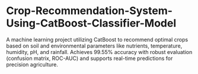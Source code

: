 # Crop-Recommendation-System-Using-CatBoost-Classifier-Model
A machine learning project utilizing CatBoost to recommend optimal crops based on soil and environmental parameters like nutrients, temperature, humidity, pH, and rainfall. Achieves 99.55% accuracy with robust evaluation (confusion matrix, ROC-AUC) and supports real-time predictions for precision agriculture.
